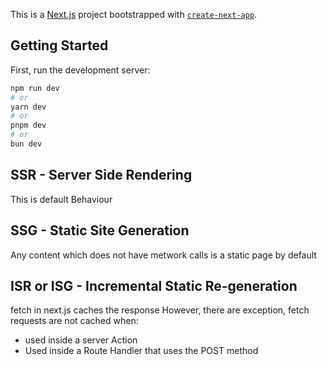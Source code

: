 This is a [Next.js](https://nextjs.org) project bootstrapped with [`create-next-app`](https://github.com/vercel/next.js/tree/canary/packages/create-next-app).

## Getting Started

First, run the development server:

```bash
npm run dev
# or
yarn dev
# or
pnpm dev
# or
bun dev
```
## SSR - Server Side Rendering
This is default Behaviour

## SSG - Static Site Generation
Any content which does not have metwork calls is a static page by default

## ISR or ISG - Incremental Static Re-generation
fetch in next.js caches the response
However, there are exception, fetch requests are not cached when:
- used inside a server Action
- Used inside a Route Handler that uses the POST method